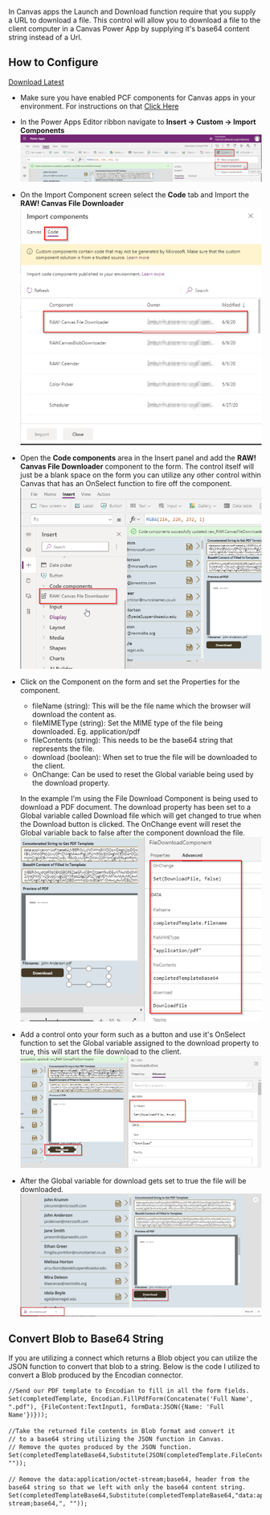 In Canvas apps the Launch and Download function require that you supply a URL to download a file.  This control will allow you to download a file to the client computer in a Canvas Power App by supplying it's base64 content string instead of a Url.

## How to Configure

[Download Latest](https://github.com/rwilson504/PCFControls/releases/latest/download/CanvasFileDownloaderControl_managed.zip)

* Make sure you have enabled PCF components for Canvas apps in your environment.  For instructions on that [Click Here](https://docs.microsoft.com/en-us/powerapps/developer/component-framework/component-framework-for-canvas-apps)

* In the Power Apps Editor ribbon navigate to **Insert -> Custom -> Import Components**
![Import Component](./images/ImportComponentRibbon.png)

* On the Import Component screen select the **Code** tab and Import the **RAW! Canvas File Downloader**
![Add Component](./images/ImportComponent.png)

* Open the **Code components** area in the Insert panel and add the **RAW! Canvas File Downloader** component to the form.  The control itself will just be a blank space on the form you can utilize any other control within Canvas that has an OnSelect function to fire off the component.
![Add Component to Form](./images/AddComponentToForm.png)

* Click on the Component on the form and set the Properties for the component.
    * fileName (string): This will be the file name which the browser will download the content as.
    * fileMIMEType (string): Set the MIME type of the file being downloaded.  Eg. application/pdf
    * fileContents (string): This needs to be the base64 string that represents the file.
    * download (boolean): When set to true the file will be downloaded to the client.
    * OnChange: Can be used to reset the Global variable being used by the download property.

    In the example I'm using the File Download Component is being used to download a PDF document.  The download property has been set to a Global variable called Download file which will get changed to true when the Download button is clicked.  The OnChange event will reset the Global variable back to false after the component download the file.
    ![Component Properties](./images/ComponentProperties.png)

* Add a control onto your form such as a button and use it's OnSelect function to set the Global variable assigned to the download property to true, this will start the file download to the client.
![Download Button](./images/DownloadButton.png)

* After the Global variable for download gets set to true the file will be downloaded.
![File Downloaded](./images/FileDownloaded.png)

## Convert Blob to Base64 String
If you are utilizing a connect which returns a Blob object you can utilize the JSON function to convert that blob to a string.  Below is the code I utilized to convert a Blob produced by the Encodian connector.

``` 
//Send our PDF template to Encodian to fill in all the form fields.
Set(completedTemplate, Encodian.FillPdfForm(Concatenate('Full Name', ".pdf"), {FileContent:TextInput1, formData:JSON({Name: 'Full Name'})}));

//Take the returned file contents in Blob format and convert it 
// to a base64 string utilizing the JSON function in Canvas.
// Remove the quotes produced by the JSON function.
Set(completedTemplateBase64,Substitute(JSON(completedTemplate.FileContent,JSONFormat.IncludeBinaryData),"""", ""));

// Remove the data:application/octet-stream;base64, header from the base64 string so that we left with only the base64 content string.
Set(completedTemplateBase64,Substitute(completedTemplateBase64,"data:application/octet-stream;base64,", ""));
```
